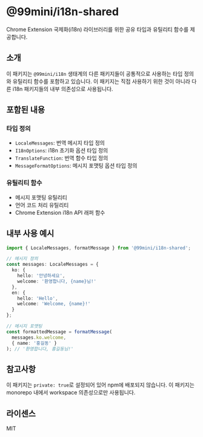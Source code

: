 # @99mini/i18n-shared

Chrome Extension 국제화(i18n) 라이브러리를 위한 공유 타입과 유틸리티 함수를 제공합니다.

## 소개

이 패키지는 `@99mini/i18n` 생태계의 다른 패키지들이 공통적으로 사용하는 타입 정의와 유틸리티 함수를 포함하고 있습니다. 이 패키지는 직접 사용하기 위한 것이 아니라 다른 i18n 패키지들의 내부 의존성으로 사용됩니다.

## 포함된 내용

### 타입 정의

- `LocaleMessages`: 번역 메시지 타입 정의
- `I18nOptions`: i18n 초기화 옵션 타입 정의
- `TranslateFunction`: 번역 함수 타입 정의
- `MessageFormatOptions`: 메시지 포맷팅 옵션 타입 정의

### 유틸리티 함수

- 메시지 포맷팅 유틸리티
- 언어 코드 처리 유틸리티
- Chrome Extension i18n API 래퍼 함수

## 내부 사용 예시

```typescript
import { LocaleMessages, formatMessage } from '@99mini/i18n-shared';

// 메시지 정의
const messages: LocaleMessages = {
  ko: {
    hello: '안녕하세요',
    welcome: '환영합니다, {name}님!'
  },
  en: {
    hello: 'Hello',
    welcome: 'Welcome, {name}!'
  }
};

// 메시지 포맷팅
const formattedMessage = formatMessage(
  messages.ko.welcome, 
  { name: '홍길동' }
); // '환영합니다, 홍길동님!'
```

## 참고사항

이 패키지는 `private: true`로 설정되어 있어 npm에 배포되지 않습니다. 이 패키지는 monorepo 내에서 workspace 의존성으로만 사용됩니다.

## 라이센스

MIT
